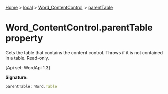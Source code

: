 [Home](./index) &gt; [local](local.md) &gt; [Word\_ContentControl](local.word_contentcontrol.md) &gt; [parentTable](local.word_contentcontrol.parenttable.md)

# Word\_ContentControl.parentTable property

Gets the table that contains the content control. Throws if it is not contained in a table. Read-only. 

 \[Api set: WordApi 1.3\]

**Signature:**
```javascript
parentTable: Word.Table
```

